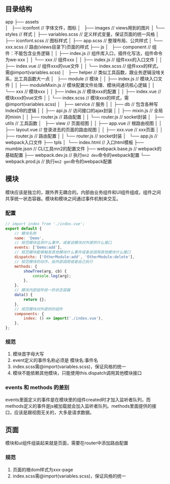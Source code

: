 ## 目录结构
app
├── assets  
│   ├── iconfont    // 字体文件，图标
│   ├── images      // views用到的图片
│   └── styles      // 样式
│       ├── variables.scss      // 定义样式变量，保证页面的统一风格
│       ├── iconfont.scss        // 图标样式
│       ├── app.scss             // 整理布局、公共样式
│       └── xxx.scss             // 路由(views目录下)页面的样式
├── js
│   ├── component   // 组件：不能包含业务逻辑
│   │   ├── index.js             // 组件库入口，插件化写法，组件命令为we-xxx
│   │   └── xxx                  // 组件xxx
│   │       ├── index.js             // 组件xxx的入口文件
│   │       ├── index.vue            // 组件xxx的vue文件
│   │       └── index.scss           // 组件xxx的样式，需@import(variables.scss)
│   ├── helper      // 类似工具函数，跟业务逻辑没啥关系，比工具函数大一点
│   ├── module      // 模块
│   │   ├── index.js             // 模块入口文件
│   │   ├── moduleMixin.js       // 模块配置文件处理、模块间通讯核心逻辑
│   │   └── xxx                  // 模块xxx
│   │       ├── index.js             // 模块xxx的配置
│   │       ├── index.vue            // 模块xxx的vue文件
│   │       └── index.scss           // 模块xxx的样式，需@import(variables.scss)
│   ├── service     // 服务
│   │   ├── db                   // 包含各种写IndexDB的逻辑
│   │   ├── api.js               // 访问接口的ajax封装
│   │   ├── mixin.js             // 全局的mixin
│   │   ├── router.js            // 路由配置
│   │   └── router.js            // socket封装
│   ├── utils       // 工具函数
│   ├── view        // 页面视图
│   │   ├── app.vue              // 根路由视图
│   │   ├── layout.vue           // 登录进去的页面的路由视图
│   │   ├── xxx.vue              // xxx页面
│   │   ├── router.js            // 路由配置
│   │   └── router.js            // socket封装
│   └── app.js      // webpack入口文件
├── tpls
│   └── index.html      // 入口html模板
├── mumble.json         // CLI工具mn2的配置文件
├── webpack.base.js     // webpack的基础配置
├── webpack.dev.js      // 执行`mn2 dev`命令的webpack配置
└── webpack.prod.js     // 执行`mn2 gen`命令的webpack配置

## 模块
模块应该是独立的，跟外界无耦合的。内部由业务组件和UI组件组成，组件之间共享统一状态容器。模块和模块之间通过事件机制来交互。

### 配置
```js
// import index from './index.vue';
export default {
    // 模块名称
    name: 'Demo',
    // 规范模块监测什么事件，或者说模块对外提供什么接口
    events: ['Demo:add'], 
    // 规范模块能够触发其他模块什么事件或者说调用其他模块什么接口
    dispatchs: ['OtherModule:add', 'OtherModule:delete'],
    // 规范模块的动作，由外部调用或者自己执行
    methods: {
        showTree(arg, cb) {
            console.log(arg);
        },
    },
    // 模块内部组件统一的状态容器
    data() {
        return {};
    },
    // 规范模块对外提供的组件
    components: {
        index: () => import('./index.vue'),
    },
};
```

### 规范
1. 模块首字母大写
2. event定义的事件名称必须是 模块名:事件名
3. index.scss需@import(variables.scss)，保证风格的统一
4. 模块不能依赖其他模块，只能使用this.dispatch调用其他模块接口

### events 和 methods 的差别
events里面定义的事件是在模块里的组件created时才加入监听者队列，而methods定义的事件是js被加载就会加入监听者队列。methods里面提供的接口，应该是跟视图无关的，大多是请求数据。


## 页面
模块和ui组件组装起来就是页面，需要在router中添加路由配置

### 规范
1. 页面的根dom样式为xxx-page
2. index.scss需@import(variables.scss)，保证风格的统一

